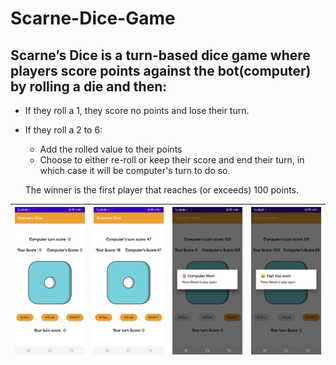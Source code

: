 # Scarne-Dice-Game

Scarne’s Dice is a turn-based dice game where players score points against the bot(computer) by rolling a die and then:
------------------------------------------------------------
* If they roll a 1, they score no points and lose their turn.
* If they roll a 2 to 6:
  * Add the rolled value to their points
  * Choose to either re-roll or keep their score and end their turn, in which case it will be computer's turn to do so.
  
  The winner is the first player that reaches (or exceeds) 100 points.
 
| <img src = "Screenshots/Screenshot_20210420_015803.jpg" width=200> | <img src = "Screenshots/Screenshot_20210420_015819.jpg" width=200> | <img src = "Screenshots/Screenshot_20210420_020056.jpg" width=200>| <img src = "Screenshots/Screenshot_20210420_020745.jpg" width=200> |
|---|---|---|---|
